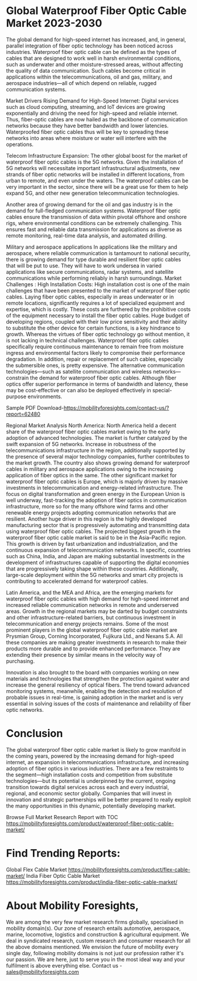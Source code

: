 # Global Waterproof Fiber Optic Cable Market 2023-2030
The global demand for high-speed internet has increased, and, in general, parallel integration of fiber optic technology has been noticed across industries. Waterproof fiber optic cable can be defined as the types of cables that are designed to work well in harsh environmental conditions, such as underwater and other moisture-stressed areas, without affecting the quality of data communication. Such cables become critical in applications within the telecommunications, oil and gas, military, and aerospace industries—all of which depend on reliable, rugged communication systems.

Market Drivers
Rising Demand for High-Speed Internet:
Digital services such as cloud computing, streaming, and IoT devices are growing exponentially and driving the need for high-speed and reliable internet. Thus, fiber-optic cables are now hailed as the backbone of communication networks because they have better bandwidth and lower latencies. Waterproofed fiber optic cables thus will be key to spreading these networks into areas where moisture or water will interfere with the operations.

Telecom Infrastructure Expansion:
The other global boost for the market of waterproof fiber optic cables is the 5G networks. Given the installation of 5G networks will necessitate important infrastructural adjustments, new strands of fiber optic networks will be installed in different locations, from urban to remote, and even under the waters. The waterproof cables can be very important in the sector, since there will be a great use for them to help expand 5G, and other new generation telecommunication technologies.

Another area of growing demand for the oil and gas industry is in the demand for full-fledged communication systems. Waterproof fiber optic cables ensure the transmission of data within pivotal offshore and onshore rigs, where environmental conditions can be extremely challenging. This ensures fast and reliable data transmission for applications as diverse as remote monitoring, real-time data analysis, and automated drilling.

 Military and aerospace applications
In applications like the military and aerospace, where reliable communication is tantamount to national security, there is growing demand for type durable and resilient fiber optic cables that will be put to use. They will have to work undersea in varied applications like secure communications, radar systems, and satellite communications while performing reliably in harsh surroundings.
Market Challenges : 
High Installation Costs:
High installation cost is one of the main challenges that have been presented to the market of waterproof fiber optic cables. Laying fiber optic cables, especially in areas underwater or in remote locations, significantly requires a lot of specialized equipment and expertise, which is costly. These costs are furthered by the prohibitive costs of the equipment necessary to install the fiber optic cables. Huge budget of developing regions, coupled with their low price sensitivity and their ability to substitute the other device for certain functions, is a key hindrance to growth.
Whereas the virtues of fiber optic technology go without mention, it is not lacking in technical challenges. Waterproof fiber optic cables specifically require continuous maintenance to remain free from moisture ingress and environmental factors likely to compromise their performance degradation. In addition, repair or replacement of such cables, especially the submersible ones, is pretty expensive.
The alternative communication technologies—such as satellite communication and wireless networks—constrain the demand for waterproof fiber optic cables. Although fiber optics offer superior performance in terms of bandwidth and latency, these may be cost-effective or can also be deployed effectively in special-purpose environments.

Sample PDF Download-https://mobilityforesights.com/contact-us/?report=62480


Regional Market Analysis
North America:
North America held a decent share of the waterproof fiber optic cables market owing to the early adoption of advanced technologies. The market is further catalyzed by the swift expansion of 5G networks. Increase in robustness of the telecommunications infrastructure in the region, additionally supported by the presence of several major technology companies, further contributes to the market growth. The country also shows growing demand for waterproof cables in military and aerospace applications owing to the increasing application of fiber optics in the same.
The other significant market for waterproof fiber optic cables is Europe, which is majorly driven by massive investments in telecommunication and energy-related infrastructure. The focus on digital transformation and green energy in the European Union is well underway, fast-tracking the adoption of fiber optics in communication infrastructure, more so for the many offshore wind farms and other renewable energy projects adopting communication networks that are resilient. Another huge driver in this region is the highly developed manufacturing sector that is progressively automating and transmitting data using waterproof fiber optic cables.
The projected biggest growth in the waterproof fiber optic cable market is said to be in the Asia–Pacific region. This growth is driven by fast urbanization and industrialization, and the continuous expansion of telecommunication networks. In specific, countries such as China, India, and Japan are making substantial investments in the development of infrastructures capable of supporting the digital economies that are progressively taking shape within these countries. Additionally, large-scale deployment within the 5G networks and smart city projects is contributing to accelerated demand for waterproof cables.

Latin America, and the MEA and Africa, are the emerging markets for waterproof fiber optic cables with high demand for high-speed internet and increased reliable communication networks in remote and underserved areas. Growth in the regional markets may be darted by budget constraints and other infrastructure-related barriers, but continuous investment in telecommunication and energy projects remains.
Some of the most prominent players in the global waterproof fiber optic cable market are Prysmian Group, Corning Incorporated, Fujikura Ltd., and Nexans S.A. All these companies are making greater investments in research to make their products more durable and to provide enhanced performance. They are extending their presence by similar means in the velocity way of purchasing.

Innovation is also brought to the board with companies working on new materials and technologies that strengthen the protection against water and increase the general resiliency of optical fibers. The trend toward advanced monitoring systems, meanwhile, enabling the detection and resolution of probable issues in real-time, is gaining adoption in the market and is very essential in solving issues of the costs of maintenance and reliability of fiber optic networks.

# Conclusion
The global waterproof fiber optic cable market is likely to grow manifold in the coming years, powered by the increasing demand for high-speed internet, an expansion in telecommunications infrastructure, and increasing adoption of fiber optics in various industries. There are a few restraints to the segment—high installation costs and competition from substitute technologies—but its potential is underpinned by the current, ongoing transition towards digital services across each and every industrial, regional, and economic sector globally. Companies that will invest in innovation and strategic partnerships will be better prepared to really exploit the many opportunities in this dynamic, potentially developing market.

Browse Full Market Research Report with TOC
https://mobilityforesights.com/product/waterproof-fiber-optic-cable-market/


# Find Trending Reports:
Global Flex Cable Market https://mobilityforesights.com/product/flex-cable-market/
India Fiber Optic Cable Market https://mobilityforesights.com/product/india-fiber-optic-cable-market/



# About Mobility Foresights,
We are among the very few market research firms globally, specialised in mobility domain(s). Our zone of research entails automotive, aerospace, marine, locomotive, logistics and construction & agricultural equipment. We deal in syndicated research, custom research and consumer research for all the above domains mentioned.
We envision the future of mobility every single day, following mobility domains is not just our profession rather it's our passion. We are here, just to serve you in the most ideal way and your fulfilment is above everything else. Contact us -  sales@mobilityforesights.com 





